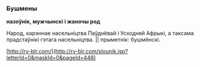 ### Бушмены
**назоўнік, мужчынскі і жаночы род**

Народ, карэннае насельніцтва Паўднёвай і Усходняй Афрыкі, а таксама прадстаўнікі гэтага насельніцтва. || прыметнік: бушмёнскі.

<a rel="author">[http://rv-blr.com/](http://rv-blr.com/slounik.jsp?letterId=0&maskId=0&pageId=448)</a>
